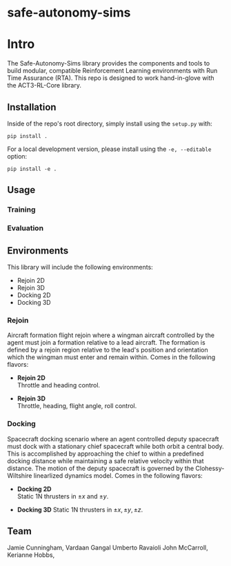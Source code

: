 # safe-autonomy-sims


# Intro
The Safe-Autonomy-Sims library provides the components and tools to build modular,  compatible Reinforcement Learning environments with Run Time Assurance (RTA). This repo is designed to work hand-in-glove with the ACT3-RL-Core library.

## Installation
Inside of the repo's root directory, simply install using the `setup.py` with:
```shell
pip install .
```

For a local development version, please install using the `-e, --editable` option:
```shell
pip install -e .
```

## Usage


### Training





### Evaluation

## Environments

This library will include the following environments:
  - Rejoin 2D
  - Rejoin 3D
  - Docking 2D
  - Docking 3D


### Rejoin
Aircraft formation flight rejoin where a wingman aircraft controlled by the agent must join a formation relative to a lead aircraft. The formation is defined by a rejoin region relative to the lead's position and orientation which the wingman must enter and remain within. Comes in the following flavors:

-  **Rejoin 2D**  
Throttle and heading control.  

-  **Rejoin 3D**  
Throttle, heading, flight angle, roll control.  


### Docking
Spacecraft docking scenario where an agent controlled deputy spacecraft must dock with a stationary chief spacecraft while both orbit a central body. This is accomplished by approaching the chief to within a predefined docking distance while maintaining a safe relative velocity within that distance. The motion of the deputy spacecraft is governed by the Clohessy-Wiltshire linearlized dynamics model. Comes in the following flavors:

-  **Docking 2D**  
Static 1N thrusters in $`\pm x`$ and  $`\pm y`$.    

-  **Docking 3D**
Static 1N thrusters in $`\pm x, \pm y, \pm z`$.


## Team
Jamie Cunningham,
Vardaan Gangal
Umberto Ravaioli
John McCarroll,
Kerianne Hobbs,

